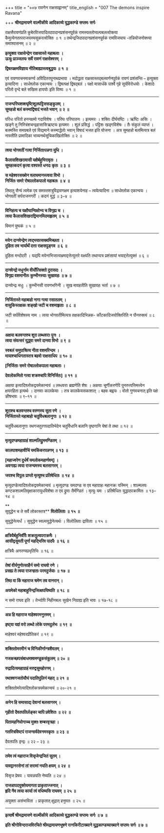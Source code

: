 +++
title = "००७ रावणेन राक्षसाह्वानम्"
title_english = "007 The demons inspire Ravana"

+++
**श्रीमद्रामायणे** **वाल्मीकीये** **आदिकाव्ये युद्धकाण्डे** **सप्तमः** **सर्गः**

राक्षसैरावणंप्रति कुबेरविजयादितदपादानप्रशंसनपूर्वकं रामस्यततोप्यल्पबलत्वोक्त्या कैमुत्येनतत्पराजयस्यसुकरत्वोक्तिः ॥ १ ॥ तथेन्द्रजिदपादानप्रशंसनपूर्वकं रामविजयाय -तन्नियोजनोक्त्त्या समाश्वासनम् ॥ २ ॥

**इत्युक्ता राक्षसेन्द्रेण राक्षसास्ते महाबलाः** **।  
ऊचुः प्राञ्जलयः सर्वे रावणं राक्षसेश्वरम्** **।**

**द्विषत्पक्षमविज्ञाय नीतिबाह्यास्त्वबुद्धयः ॥** **१** **॥**

एवं रावणवचनमाकर्ण्य अविदितरघुनाथप्रभावा । मदोद्धता राक्षसास्तद्बलवर्णनपूर्वकं रावणं प्रशंसन्ति – इत्युक्ता इत्यादिना । सार्धश्लोक एकान्वयः । द्विषत्पक्षं द्विषद्बलं । पक्षो मासार्धके पार्श्वे गृहे सूर्यविरोधयोः । केशादेः परितो वृन्दे बले सखिस हाययोः इति विश्वः ॥ १ ॥

****

**राजन्परिघशक्त्यृष्टिशूलपट्टिससङ्कुलम्** **।  
सुमहन्नो बलं कस्माद्विषादं भजते भवान्** **॥** **२** **॥**

परिधः परितो हननक्षमो गदाविशेषः । परिघः परिघातनः । इत्यमरः । शक्तिः दीर्घयष्टिः । ऋष्टिः असिः । खङ्गे तु निस्त्रिंशचन्द्रहासासिऋष्टयः इत्यमरः । शूलं प्रसिद्धं । पट्टिशः खड्गविशेषः । तैः संकुलं व्याप्तं । बलमस्ति समग्रबले एवं विद्यमाने कस्माद्धेतोः भवान् विषादं भजत इति योजना । अत्र सुमहन्नो बलमित्यत्र बलं नास्तीति प्रामादिका भाव्यनर्थसूचिकाखिलोक्तिः ॥ २ ॥

****

**त्वया भोगवतीं गत्वा निर्जिताःपन्नगा युधि ।**

**कैलासशिखरावासी यक्षैर्बहुभिरावृतः** **।  
सुमहत्कदनं कृत्वा वश्यस्ते धनदः कृतः** **॥** **३** **॥**

**स महेश्वरसख्येन श्लाघमानस्त्वया विभो** **।  
निर्जितः समरे रोषाल्लोकपालो महाबलः** **॥** **४** **॥**

तिष्ठतु सैन्यं त्वमेक एव समस्तशत्रुविद्रावणक्षम इत्याशयेनाह – त्वयेत्यादिना ॥ सार्धश्लोक एकान्वयः । भोगवतीं सर्पराजनगरीं । कदनं युद्धं ॥ ३–४ ॥

****

**विनिहत्य च यक्षौघान्विक्षोभ्य च विगृह्य च** **।  
त्वया कैलासशिखराद्विमानमिदमाहृतम्** **॥** **५** **॥**

विमानं पुष्पकं ॥ ५ ॥

****

**मयेन दानवेन्द्रेण त्वद्भयात्सख्यमिच्छता** **।  
दुहिता तव भार्यार्थे दत्ता राक्षसपुङ्गव** **॥** **६** **॥**

दुहिता मन्दोदरी । यद्यपि मयेनाभिजात्यभ्रमाद्दत्तेत्युत्तरे वक्ष्यति तथाप्यत्र प्रशंसायां भयाद्दत्तेत्युक्तं ॥ ६ ॥

****

**दानवेन्द्रो मधुर्नाम वीर्योत्सिक्तो दुरासदः** **।  
विगृह्य वशमानीतः कुम्भीनस्याः सुखावहः** **॥** **७** **॥**

दानवेन्द्रः मधुः । कुम्भीनसी रावणभगिनी । सुख मावहतीति सुखावहः भर्ता ॥ ७ ॥

****

**निर्जितास्ते महाबाहो नागा गत्वा रसातलम्** **।  
वासुकिस्तक्षकः शङ्खो जटी च वशमाहृताः** **॥** **८** **॥**

जटी सर्पविशेषस्य नाम । त्वया भोगवतीमित्यत्र तक्षकादिभिन्नक- र्कोटकादिजयोक्तिरिति न पौनरुक्त्यं ॥ ८ ॥

****

**अक्षया बलवन्तश्च शूरा लब्धवराः पुनः** **।  
त्वया संवत्सरं युद्ध्वा समरे दानवा विभो** **॥** **९** **॥**

**स्वबलं समुपाश्रित्य नीता वशमरिन्दम** **।  
मायाश्चाधिगतास्तत्र बहवो राक्षसाधिप** **॥** **१०** **॥**

**\[निर्जिताः समरे रोषाल्लोकपाला महाबलाः ।**

**देवलोकमितो गत्वा शक्रश्चापि विनिर्जितः\] ॥** **११** **॥**

अक्षया इत्यादिश्लोकद्वयमेकान्वयं ॥ लब्धवराः ब्रह्मणेति शेषः । अक्षयाः चूर्णीकरणेपि पुनरुत्पत्तिमत्त्वेन क्षयरहिता इत्यर्थः । दानवाः कालकेयाः । तत्र कालकेयसकाशात् । बहवः बह्वयः । वोतो गुणवचनात् इति पक्षे ङीषभावः ॥ ९–११ ॥

****

**शूराश्च बलवन्तश्च वरुणस्य सुता रणे** **।  
निर्जितास्ते महाबाहो चतुर्विधबलानुगाः** **॥** **१२** **॥**

चतुर्विधबलानुगाः रथगजतुरगपदातिभेदेन चतुर्विधानि बलानि पृष्ठगानि येषां ते तथा ॥ १२ ॥

****

**मृत्युदण्डमहाग्राहं शाल्मलिद्रुममण्डितम्** **।**

**कालपाशमहावीचिं यमकिंकरपन्नगम् ॥** **१३** **॥**

**\[महाज्वरेण दुर्धर्षं यमलोकमहार्णवम्\] ।  
अवगाह्य त्वया राजन्यमस्य बलसागरम्** **।**

**जयश्च विपुलः प्राप्तो मृत्युश्च प्रतिषेधितः** **॥** **१४** **॥**

मृत्युदण्डेत्यादिश्लोकद्वयमेकान्वयं ॥ मृत्युदण्डः यमदण्डः स एव महाग्राहः महानक्रः यस्मिन् । शाल्मलयः कण्टकशाल्मलिवृक्षाकारायुधविशेषाः त एव द्रुमाः तैर्मण्डितं । मृत्युः यमः । प्रतिषेधितः युद्धादपक्रामितः ॥ १३–१४ ॥

**  
सुयुद्धेन च ते सर्वे लोकास्तत्र** **विलोलिताः** **॥** **१५** **॥**

सुयुद्धेनेत्यर्धं । सुयुद्धेन स्वल्पयुद्धेनेत्यर्थः । विलोलिताः द्राविताः ॥ १५ ॥

****

**क्षत्रियैर्बहुभिर्वीरैः शक्रतुल्यपराक्रमैः** **।  
आसीद्वसुमती पूर्णा महद्भिरिव पादपैः** **॥** **१६** **॥**

क्षत्रियैः अनरण्यप्रभृतिभिः ॥ १६ ॥

****

**तेषां वीर्यगुणोत्साहैर्न समो राघवो रणे** **।  
प्रसह्य ते त्वया राजन्हताः परमदुर्जयाः** **॥** **१७** **॥**

**तिष्ठ वा किं महाराज श्रमेण तव वानरान् ।**

**अयमेको महाबाहुरिन्द्रजित्क्षपयिष्यति ॥** **१८** **॥**

न समो राघव इति । तेभ्योपि निहीनबलः सुखेन निग्राह्य इति भावः ॥ १७-१८ ॥

****

**अन्न हि महाराज माहेश्वरमनुत्तमम् ।**

**इष्ट्वा यज्ञं वरो लब्धो लोके परमदुर्लभः ॥** **१९** **॥**

माहेश्वरं महेश्वरप्रीतिकरं ॥ १९ ॥

****

**शक्तितोमरमीनं च विनिकीर्णान्त्रशैवलम् ।**

**गजकच्छपसंबाधमश्वमण्डूकसंकुलम् ॥** **२०** **॥**

**रुद्रादित्यमहाग्राहं मरुद्वसुमहोरगम् ।**

**रथाश्वगजतोयौघं पदातिपुलिनं महत् ॥** **२१** **॥**

शक्तितोमरेत्यादिश्लोकत्रयमेकान्वयं ॥ २०-२१ ॥

****

**अनेन हि समासाद्य देवानां बलसागरम् ।**

**गृहीतो दैवतपतिर्लङ्का चापि प्रवेशितः ॥** **२२** **॥**

**पितामहनियोगाच्च मुक्तः शम्बरवृत्रहा ।**

**गतस्त्रिविष्टपं राजन्सर्वदेवनमस्कृतः ॥** **२३** **॥**

दैवतपतिः इन्द्रः ॥ २२ – २३ ॥

****

**तमेव त्वं महाराज विसृजेन्द्रजितं सुतम् ।**

**यावद्वानरसेनां तां सरामां नयति क्षयम् ॥** **२४** **॥**

विसृज प्रेषय । यावन्नयति नेष्यति ॥ २४ ॥

**राजन्नापदयुक्तेयमागता प्राकृताज्जनात्** **।  
हृदि नैव त्वया कार्या त्वं वधिष्यसि राघवम्** **॥** **२५** **॥**

अयुक्ता असंभाविता । प्राकृतात् क्षुद्रात् हनुमतः ॥ २५ ॥

****

**इत्यार्षे श्रीमद्रामायणे** **वाल्मीकीये** **आदिकाव्ये युद्धकाण्डे** **सप्तमः** **सर्गः ॥** **७** **॥**

**इति श्रीगोविन्दराजविरचिते श्रीमद्रामायणभूषणे रत्नकिरीटाख्याने युद्धकाण्डव्याख्याने सप्तमः सर्गः ॥ ७ ॥**
